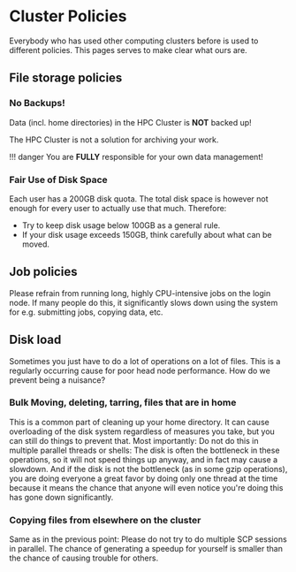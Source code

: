 # Cluster Policies

Everybody who has used other computing clusters before is used to
different policies. This pages serves to make clear what ours are.

## File storage policies

### No Backups!

Data (incl. home directories) in the HPC Cluster is **NOT** backed up!

The HPC Cluster is not a solution for archiving your work.

!!! danger
    You are **FULLY** responsible for your own data management!

### Fair Use of Disk Space

Each user has a 200GB disk quota. The total disk space is however not
enough for every user to actually use that much. Therefore:

-   Try to keep disk usage below 100GB as a general rule.
-   If your disk usage exceeds 150GB, think carefully about what can be
    moved. 

## Job policies

Please refrain from running long, highly CPU-intensive jobs on the login
node. If many people do this, it significantly slows down using the
system for e.g. submitting jobs, copying data, etc.

## Disk load

Sometimes you just have to do a lot of operations on a lot of files.
This is a regularly occurring cause for poor head node performance. How
do we prevent being a nuisance?

### Bulk Moving, deleting, tarring, files that are in home

This is a common part of cleaning up your home directory. It can cause
overloading of the disk system regardless of measures you take, but you
can still do things to prevent that. Most importantly: Do not do this in
multiple parallel threads or shells: The disk is often the bottleneck in
these operations, so it will not speed things up anyway, and in fact may
cause a slowdown. And if the disk is not the bottleneck (as in some gzip
operations), you are doing everyone a great favor by doing only one
thread at the time because it means the chance that anyone will even
notice you're doing this has gone down significantly.

### Copying files from elsewhere on the cluster

Same as in the previous point: Please do not try to do multiple SCP
sessions in parallel. The chance of generating a speedup for yourself is
smaller than the chance of causing trouble for others.
